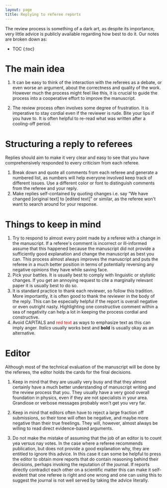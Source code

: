 ```yaml
---
layout: page
title: Replying to referee reports
---
```


The review process is something of a dark art, as despite its importance, very little advice is publicly available regarding how best to do it. Our notes are broken down as:

* TOC
{:toc}


# The main idea

1. It can be easy to think of the interaction with the referees as a debate, or even worse an argument, about the correctness and quality of the work. However much the process might feel like this, it is crucial to guide the process into a cooperative effort to improve the manuscript.

1. The review process often involves some degree of frustration. It is imperative to stay cordial even if the reviewer is rude. Bite your lips if you have to. It is often helpful to re-read what was written after a cooling-off period.


# Structuring a reply to referees
Replies should aim to make it very clear and easy to see that you have comprehensively responded to every criticism from each referee.
1. Break down and quote all comments from each referee and generate a numbered list, as numbers will help everyone involved keep track of different issues. Use a different color or font to distinguish comments from the referee and your reply.
1.  Make replies self-contained by quoting changes i.e. say “We have changed [original text] to [edited text]" or similar, as the referee won't want to search around for your response.

# Things to keep in mind
1. Try to respond to almost every point made by a referee with a change in the manuscript. If a referee's comment is incorrect or ill-informed assume that this happened because the manuscript did not provide a sufficiently good explanation and change the manuscript as best you can. This process almost always improves the manuscript and puts the referee in a much better position in terms of potentially reversing any negative opinions they have while saving face.
1. Pick your battles. It is usually best to comply with linguistic or stylistic changes. If you get an annoying request to cite a marginally relevant paper it is usually best to do so.
1. It is standard practice to thank each reviewer, so follow this tradition. More importantly, it is often good to thank the reviewer in the body of the reply. This can be especially helpful if the report is overall negative or even outright nasty. Highlighting one constructive comment within a sea of negativity can help a lot in keeping the process cordial and constructive.
1. Avoid CAPITALS and <span style="color:red">red text</span> as ways to emphasize text as this can imply anger. *Italics* usually works best and **bold** is usually okay as an alternative. 

# Editor
Although most of the technical evaluation of the manuscript will be done by the referees, the editor holds the cards for the final decisions.

1. Keep in mind that they are usually very busy and that they almost certainly have a much better understanding of manuscript writing and the review process that you. They usually have a very good overall foundation in physics, even if they are not specialists in your area. Grandiose or verbose messages probably won't get you very far.

1. Keep in mind that editors often have to reject a large fraction off submissions, so their tone will often be negative, and maybe more negative than their true freelings. They will, however, almost always be willing to read direct evidence-based arguments.  

1. Do not make the mistake of assuming that the job of an editor is to count yea versus nay votes. In the case where a referee recommends publication, but does not provide a good explanation why, they are entitled to ignore this advice. In this case it can some be helpful to press the editor to obtain more reports that do contain reasoning behind their decisions, perhaps invoking the reputation of the journal. If reports directly contradict each other on a scientific matter this can make it self-evident that one referee is right and one wrong and one can using this to suggest the journal is not well served by taking the advice literally.
